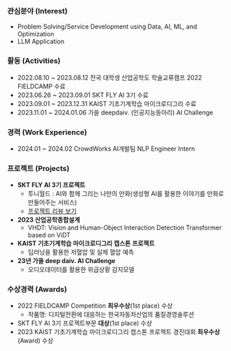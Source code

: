 ### 관심분야 (Interest)
- Problem Solving/Service Development using Data, AI, ML, and Optimization
- LLM Application

### 활동 (Activities)
- 2022.08.10 ~ 2023.08.12 전국 대학생 산업공학도 학술교류캠프 2022 FIELDCAMP 수료
- 2023.06.26 ~ 2023.09.01 SKT FLY AI 3기 수료
- 2023.09.01 ~ 2023.12.31 KAIST 기초기계학습 마이크로디그리 수료
- 2023.11.01 ~ 2024.01.06 가을 deepdaiv. (인공지능동아리) AI Challenge

### 경력 (Work Experience)
- 2024.01 ~ 2024.02 CrowdWorks AI개발팀 NLP Engineer Intern

### 프로젝트 (Projects)
- **SKT FLY AI 3기 프로젝트**
  - 투니월드 : AI와 함께 그리는 나만의 만화(생성형 AI를 활용한 이야기를 만화로 만들어주는 서비스)
  - [프로젝트 리뷰 보기](https://www.skttechacademy.com/nonmember/flyAi/flyAiProjectReviewList)
- **2023 산업공학종합설계**
  - VHDT: Vision and Human-Object Interaction Detection Transformer based on ViDT
- **KAIST 기초기계학습 마이크로디그리 캡스톤 프로젝트**
  - 딥러닝을 활용한 저혈압 및 실제 혈압 예측
- **23년 가을 deep daiv. AI Challenge**
  - 오디오데이터를 활용한 위급상황 감지모델

### 수상경력 (Awards)
- 2022 FIELDCAMP Competition **최우수상**(1st place) 수상
  - 작품명: 디지털전환에 대응하는 한국자동차산업의 품질경영솔루션
- SKT FLY AI 3기 프로젝트부문 **대상**(1st place) 수상
- 2023 KAIST 기초기계학습 마이크로디그리 캡스톤 프로젝트 경진대회 **최우수상**(Award) 수상

